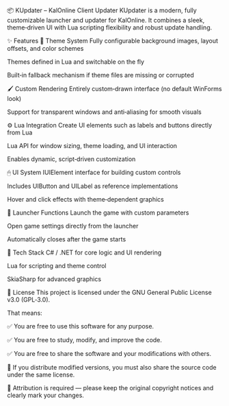 📦 KUpdater – KalOnline Client Updater
KUpdater is a modern, fully customizable launcher and updater for KalOnline. It combines a sleek, theme‑driven UI with Lua scripting flexibility and robust update handling.

✨ Features
🎨 Theme System
Fully configurable background images, layout offsets, and color schemes

Themes defined in Lua and switchable on the fly

Built‑in fallback mechanism if theme files are missing or corrupted

🖌 Custom Rendering
Entirely custom‑drawn interface (no default WinForms look)

Support for transparent windows and anti‑aliasing for smooth visuals

⚙ Lua Integration
Create UI elements such as labels and buttons directly from Lua

Lua API for window sizing, theme loading, and UI interaction

Enables dynamic, script‑driven customization

🖱 UI System
IUIElement interface for building custom controls

Includes UIButton and UILabel as reference implementations

Hover and click effects with theme‑dependent graphics

🚀 Launcher Functions
Launch the game with custom parameters

Open game settings directly from the launcher

Automatically closes after the game starts

🔧 Tech Stack
C# / .NET for core logic and UI rendering

Lua for scripting and theme control

SkiaSharp for advanced graphics

📜 License
This project is licensed under the GNU General Public License v3.0 (GPL‑3.0).

That means:

✅ You are free to use this software for any purpose.

✅ You are free to study, modify, and improve the code.

✅ You are free to share the software and your modifications with others.

🔄 If you distribute modified versions, you must also share the source code under the same license.

🙌 Attribution is required — please keep the original copyright notices and clearly mark your changes.